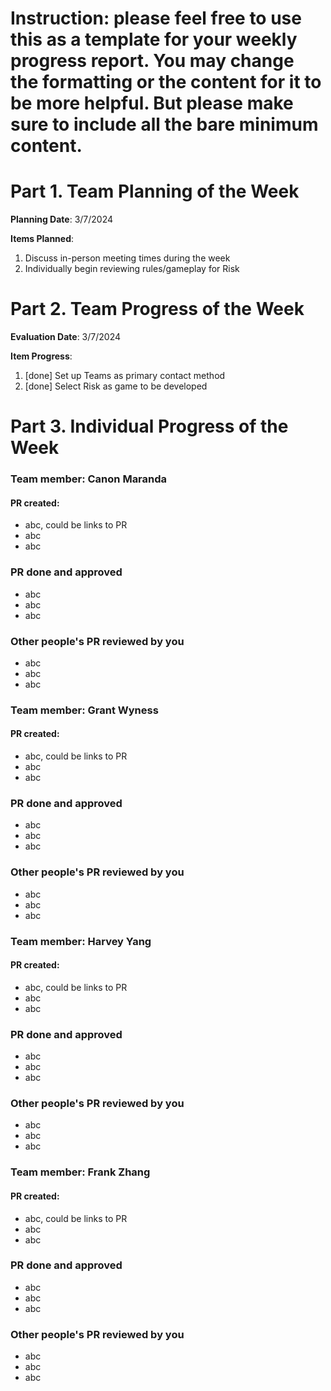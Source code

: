 # Instruction: please feel free to use this as a template for your weekly progress report. You may change the formatting or the content for it to be more helpful. But please make sure to include all the bare minimum content.

# Part 1. Team Planning of the Week
**Planning Date**: 3/7/2024

**Items Planned**:
1. Discuss in-person meeting times during the week
2. Individually begin reviewing rules/gameplay for Risk

# Part 2. Team Progress of the Week
**Evaluation Date**: 3/7/2024

**Item Progress**:
1. [done] Set up Teams as primary contact method
2. [done] Select Risk as game to be developed

# Part 3. Individual Progress of the Week
### Team member: Canon Maranda
#### PR created:
- abc, could be links to PR
- abc
- abc

### PR done and approved
- abc
- abc
- abc

### Other people's PR reviewed by you
- abc
- abc
- abc

### Team member: Grant Wyness
#### PR created:
- abc, could be links to PR
- abc
- abc

### PR done and approved
- abc
- abc
- abc

### Other people's PR reviewed by you
- abc
- abc
- abc

### Team member: Harvey Yang
#### PR created:
- abc, could be links to PR
- abc
- abc

### PR done and approved
- abc
- abc
- abc

### Other people's PR reviewed by you
- abc
- abc
- abc


### Team member: Frank Zhang
#### PR created:
- abc, could be links to PR
- abc
- abc

### PR done and approved
- abc
- abc
- abc

### Other people's PR reviewed by you
- abc
- abc
- abc
